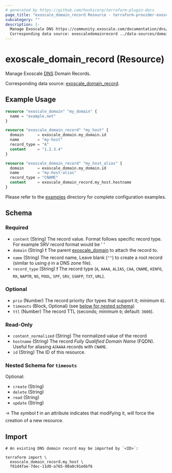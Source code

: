 ```yaml
---
# generated by https://github.com/hashicorp/terraform-plugin-docs
page_title: "exoscale_domain_record Resource - terraform-provider-exoscale"
subcategory: ""
description: |-
  Manage Exoscale DNS https://community.exoscale.com/documentation/dns/ Domain Records.
  Corresponding data source: exoscaledomainrecord ../data-sources/domain_record.md.
---
```


# exoscale_domain_record (Resource)

Manage Exoscale [DNS](https://community.exoscale.com/documentation/dns/) Domain Records.

Corresponding data source: [exoscale_domain_record](../data-sources/domain_record.md).

## Example Usage

```terraform
resource "exoscale_domain" "my_domain" {
  name = "example.net"
}

resource "exoscale_domain_record" "my_host" {
  domain      = exoscale_domain.my_domain.id
  name        = "my-host"
  record_type = "A"
  content     = "1.2.3.4"
}

resource "exoscale_domain_record" "my_host_alias" {
  domain      = exoscale_domain.my_domain.id
  name        = "my-host-alias"
  record_type = "CNAME"
  content     = exoscale_domain_record.my_host.hostname
}
```

Please refer to the [examples](https://github.com/exoscale/terraform-provider-exoscale/tree/master/examples/)
directory for complete configuration examples.

<!-- schema generated by tfplugindocs -->
## Schema

### Required

- `content` (String) The record value. Format follows specific record type. For example SRV record format would be '<weight> <port> <target>'
- `domain` (String) ❗ The parent [exoscale_domain](./domain.md) to attach the record to.
- `name` (String) The record name, Leave blank (`""`) to create a root record (similar to using `@` in a DNS zone file).
- `record_type` (String) ❗ The record type (`A`, `AAAA`, `ALIAS`, `CAA`, `CNAME`, `HINFO`, `MX`, `NAPTR`, `NS`, `POOL`, `SPF`, `SRV`, `SSHFP`, `TXT`, `URL`).

### Optional

- `prio` (Number) The record priority (for types that support it; minimum `0`).
- `timeouts` (Block, Optional) (see [below for nested schema](#nestedblock--timeouts))
- `ttl` (Number) The record TTL (seconds; minimum `0`; default: `3600`).

### Read-Only

- `content_normalized` (String) The normalized value of the record
- `hostname` (String) The record *Fully Qualified Domain Name* (FQDN). Useful for aliasing `A`/`AAAA` records with `CNAME`.
- `id` (String) The ID of this resource.

<a id="nestedblock--timeouts"></a>
### Nested Schema for `timeouts`

Optional:

- `create` (String)
- `delete` (String)
- `read` (String)
- `update` (String)

-> The symbol ❗ in an attribute indicates that modifying it, will force the creation of a new resource.

## Import

```shell
# An existing DNS domain record may be imported by `<ID>`:

terraform import \
  exoscale_domain_record.my_host \
  f81d4fae-7dec-11d0-a765-00a0c91e6bf6
```

